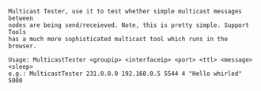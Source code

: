     Multicast Tester, use it to test whether simple multicast messages between
    nodes are being send/receieved. Note, this is pretty simple. Support Tools
    has a much more sophisticated multicast tool which runs in the browser.
    
    Usage: MulticastTester <groupip> <interfaceip> <port> <ttl> <message> <sleep>
    e.g.: MulticastTester 231.0.0.0 192.168.0.5 5544 4 "Hello whirled" 5000
